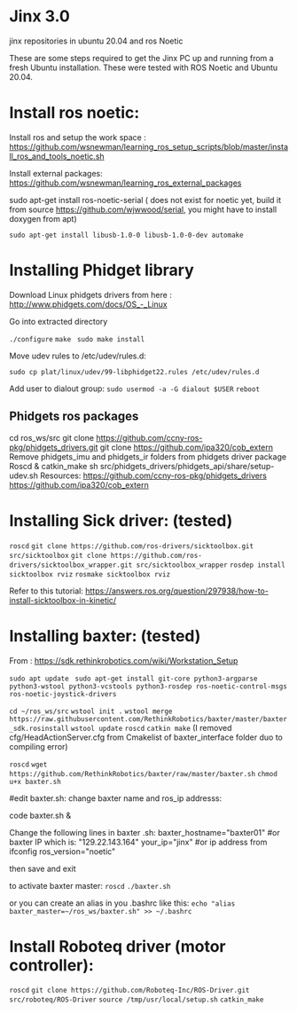 # Jinx 3.0
jinx repositories in ubuntu 20.04 and ros Noetic

These are some steps required to get the Jinx PC up and running from a fresh Ubuntu installation. These were tested with ROS Noetic and Ubuntu 20.04. 

# Install ros noetic:

Install ros and setup the work space :
https://github.com/wsnewman/learning_ros_setup_scripts/blob/master/install_ros_and_tools_noetic.sh

Install external packages:
https://github.com/wsnewman/learning_ros_external_packages

sudo apt-get install ros-noetic-serial ( does not exist for noetic yet, build it from source https://github.com/wjwwood/serial, you might have to install doxygen from apt)


```sudo apt-get install libusb-1.0-0 libusb-1.0-0-dev automake ```

# Installing Phidget library

Download Linux phidgets drivers from here : 
http://www.phidgets.com/docs/OS_-_Linux

Go into extracted directory 

``./configure``
``make ``
``sudo make install ``

Move udev rules to /etc/udev/rules.d:

``sudo cp plat/linux/udev/99-libphidget22.rules /etc/udev/rules.d``



Add user to dialout group:
``sudo usermod -a -G dialout $USER``
``reboot ``

## Phidgets ros packages
cd ros_ws/src
git clone https://github.com/ccny-ros-pkg/phidgets_drivers.git
git clone https://github.com/ipa320/cob_extern
Remove phidgets_imu and phidgets_ir folders from phidgets driver package
Roscd & catkin_make
sh src/phidgets_drivers/phidgets_api/share/setup-udev.sh
Resources:
https://github.com/ccny-ros-pkg/phidgets_drivers
https://github.com/ipa320/cob_extern


# Installing Sick driver: (tested)

``roscd``
``git clone https://github.com/ros-drivers/sicktoolbox.git src/sicktoolbox``
``git clone https://github.com/ros-drivers/sicktoolbox_wrapper.git src/sicktoolbox_wrapper``
``rosdep install sicktoolbox rviz``
``rosmake sicktoolbox rviz``

Refer to this tutorial: https://answers.ros.org/question/297938/how-to-install-sicktoolbox-in-kinetic/ 

# Installing baxter: (tested)
From : https://sdk.rethinkrobotics.com/wiki/Workstation_Setup

``sudo apt update ``
``sudo apt-get install git-core python3-argparse python3-wstool python3-vcstools python3-rosdep ros-noetic-control-msgs ros-noetic-joystick-drivers``

``cd ~/ros_ws/src``
``wstool init .``
``wstool merge https://raw.githubusercontent.com/RethinkRobotics/baxter/master/baxter_sdk.rosinstall``
``wstool update``
``roscd``
``catkin make``
 (I removed cfg/HeadActionServer.cfg from Cmakelist of baxter_interface folder duo to compiling error)

``roscd``
``wget https://github.com/RethinkRobotics/baxter/raw/master/baxter.sh``
``chmod u+x baxter.sh``

#edit baxter.sh: change baxter name and ros_ip addresss:

code baxter.sh &

Change the following lines in baxter .sh:
baxter_hostname="baxter01" #or baxter IP which is: "129.22.143.164"
your_ip="jinx"  #or ip address from ifconfig 
ros_version="noetic"

then save and exit

to activate baxter master:
``roscd``
``./baxter.sh``

or you can create an alias in you .bashrc like this:
``echo "alias baxter_master=~/ros_ws/baxter.sh" >> ~/.bashrc``

# Install Roboteq driver (motor controller):

``roscd``
``git clone https://github.com/Roboteq-Inc/ROS-Driver.git src/roboteq/ROS-Driver``
``source /tmp/usr/local/setup.sh``
``catkin_make``
